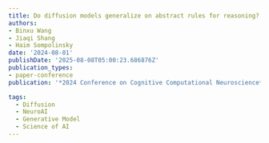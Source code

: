 ```yaml
---
title: Do diffusion models generalize on abstract rules for reasoning?
authors:
- Binxu Wang
- Jiaqi Shang
- Haim Sompolinsky
date: '2024-08-01'
publishDate: '2025-08-08T05:00:23.686876Z'
publication_types:
- paper-conference
publication: '*2024 Conference on Cognitive Computational Neuroscience*'

tags:
  - Diffusion
  - NeuroAI
  - Generative Model
  - Science of AI
---
```

